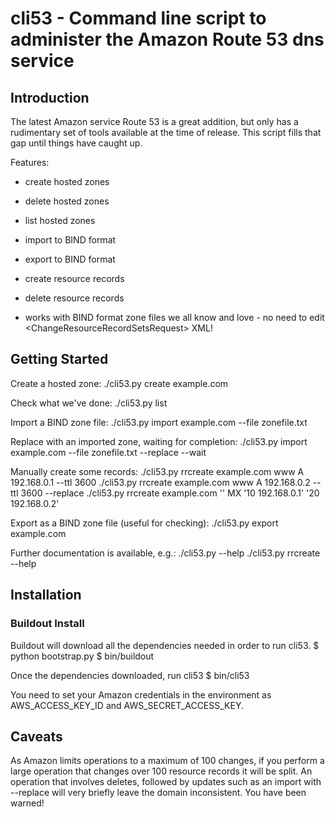 cli53 - Command line script to administer the Amazon Route 53 dns service
=========================================================================

Introduction
------------
The latest Amazon service Route 53 is a great addition, but only has a rudimentary set of tools
available at the time of release. This script fills that gap until things have caught up.

Features:

- create hosted zones

- delete hosted zones

- list hosted zones

- import to BIND format

- export to BIND format

- create resource records

- delete resource records

- works with BIND format zone files we all know and love - no need to edit
  &lt;ChangeResourceRecordSetsRequest&gt; XML!

Getting Started
---------------

Create a hosted zone:
    ./cli53.py create example.com

Check what we've done:
    ./cli53.py list

Import a BIND zone file:
    ./cli53.py import example.com --file zonefile.txt

Replace with an imported zone, waiting for completion:
    ./cli53.py import example.com --file zonefile.txt --replace --wait

Manually create some records:
    ./cli53.py rrcreate example.com www A 192.168.0.1 --ttl 3600
    ./cli53.py rrcreate example.com www A 192.168.0.2 --ttl 3600 --replace
    ./cli53.py rrcreate example.com '' MX '10 192.168.0.1' '20 192.168.0.2'

Export as a BIND zone file (useful for checking):
    ./cli53.py export example.com

Further documentation is available, e.g.:
    ./cli53.py --help
    ./cli53.py rrcreate --help

Installation
------------

### Buildout Install
Buildout will download all the dependencies needed in order to run cli53.
    $ python bootstrap.py
    $ bin/buildout

Once the dependencies downloaded, run cli53
    $ bin/cli53

You need to set your Amazon credentials in the environment as AWS_ACCESS_KEY_ID
and AWS_SECRET_ACCESS_KEY.

Caveats
-------
As Amazon limits operations to a maximum of 100 changes, if you
perform a large operation that changes over 100 resource records it
will be split. An operation that involves deletes, followed by updates
such as an import with --replace will very briefly leave the domain
inconsistent. You have been warned!
